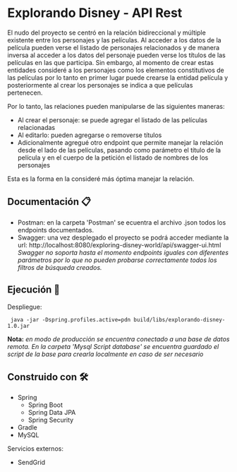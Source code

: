 # Explorando Disney - API Rest

El nudo del proyecto se centró en la relación bidireccional y múltiple existente entre los personajes y las películas.
Al acceder a los datos de la película pueden verse el listado de personajes relacionados y de manera inversa al acceder a los datos del personaje pueden verse los títulos de las películas en las que participa.
Sin embargo, al momento de crear estas entidades consideré a los personajes como los elementos constitutivos de las películas por lo tanto en primer lugar puede crearse la entidad película y posteriormente al crear los personajes se indica a que películas pertenecen.

Por lo tanto, las relaciones pueden manipularse de las siguientes maneras:

* Al crear el personaje: se puede agregar el listado de las películas relacionadas
* Al editarlo: pueden agregarse o removerse títulos
* Adicionalmente agregué otro endpoint que permite manejar la relación desde el lado de las películas, pasando como parámetro el título de la película y en el cuerpo de la petición el listado de nombres de los personajes

Esta es la forma en la consideré más óptima manejar la relación.

## Documentación 📋

* Postman: en la carpeta 'Postman' se ecuentra el archivo .json todos los endpoints documentados.
* Swagger: una vez desplegado el proyecto se podrá acceder mediante la url: http://localhost:8080/exploring-disney-world/api/swagger-ui.html <br>
  *Swagger no soporta hasta el momento endpoints iguales con diferentes parámetros por lo que no pueden probarse correctamente todos los filtros de búsqueda creados.*

## Ejecución 🔧

Despliegue:

     java -jar -Dspring.profiles.active=pdn build/libs/explorando-disney-1.0.jar

**Nota:** *en modo de producción se encuentra conectado a una base de datos remota.*
*En la carpeta 'Mysql Script database' se encuentra guardado el script de la base para crearla localmente en caso de ser necesario*
> 
## Construido con 🛠️

* Spring
  * Spring Boot
  * Spring Data JPA
  * Spring Security
* Gradle
* MySQL

Servicios externos:

* SendGrid